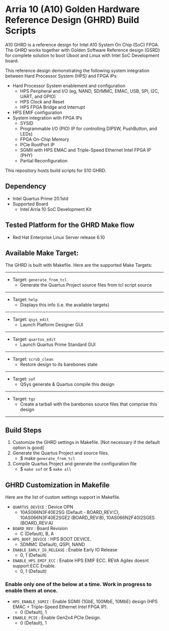 # Arria 10 (A10) Golden Hardware Reference Design (GHRD) Build Scripts

A10 GHRD is a reference design for Intel A10 System On Chip (SoC) FPGA. The GHRD works together with Golden Software Reference design (GSRD) for complete solution to boot Uboot and Linux with Intel SoC Development board. 

This reference design demonstrating the following system integration between Hard Processor System (HPS) and FPGA IPs:
- Hard Processor System enablement and configuration
  - HPS Peripheral and I/O (eg, NAND, SD/MMC, EMAC, USB, SPI, I2C, UART, and GPIO)
  - HPS Clock and Reset
  - HPS FPGA Bridge and Interrupt
- HPS EMIF configuration
- System integration with FPGA IPs
  - SYSID
  - Programmable I/O (PIO) IP for controlling DIPSW, PushButton, and LEDs)
  - FPGA On-Chip Memory
  - PCIe RootPort IP
  - SGMII with HPS EMAC and Triple-Speed Ethernet Intel FPGA IP (PHY)
  - Partial Reconfiguration

This repository hosts build scripts for S10 GHRD.

## Dependency
* Intel Quartus Prime 20.1std
* Supported Board
  - Intel Arria 10 SoC Development Kit

## Tested Platform for the GHRD Make flow
* Red Hat Enterprise Linux Server release 6.10

## Available Make Target:
The GHRD is built with Makefile. Here are the supported Make Targets:
*********************
* Target: `generate_from_tcl`
  *   Generate the Quartus Project source files from tcl script source
*********************
* Target: `help`
  *   Displays this info (i.e. the available targets)
*********************
* Target: `qsys_edit`
  *   Launch Platform Designer GUI
*********************
* Target: `quartus_edit`
  *   Launch Quartus Prime Standard GUI
*********************
* Target: `scrub_clean`
  *   Restore design to its barebones state
*********************
* Target: `sof`
  *   QSys generate & Quartus compile this design
*********************
* Target: `tgz`
  *   Create a tarball with the barebones source files that comprise this design
*********************

## Build Steps
1) Customize the GHRD settings in Makefile. [Not necessary if the default option is good]
2) Generate the Quartus Project and source files.
   - $ make `generate_from_tcl`
3) Compile Quartus Project and generate the configuration file
   - $ `make sof` or $ `make all`

## GHRD Customization in Makefile
Here are the list of custom settings support in Makefile. 
- `QUARTUS_DEVICE`                  : Device OPN
  - 10AS066N3F40E2SG (Default - BOARD_REV:C), 10AS066N3F40E2SGE2 (BOARD_REV:B), 10AS066N2F40I2SGES (BOARD_REV:A)
- `BOARD_REV`                       : Board Revision
  - C (Default), B, A
- `HPS_BOOT_DEVICE`                 : HPS BOOT DEVICE.
  - SDMMC (Default), QSPI, NAND
- `ENABLE_EARLY_IO_RELEASE`         : Enable Early IO Release
  - 0, 1 (Default)
- `ENABLE_HPS_EMIF_ECC`             : Enable HPS EMIF ECC. REVA Agilex doesnt support ECC Enable.
  - 0, 1 (Default)

### Enable only one of the below at a time. Work in progress to enable them at once.
- `HPS_ENABLE_SGMII`                : Enable SGMII (1GbE, 100MbE, 10MbE) design (HPS EMAC + Triple-Speed Ethernet Intel FPGA IP). 
  - 0 (Default), 1
- `ENABLE_PCIE`                     : Enable Gen2x4 PCIe Design.
  - 0 (Default), 1

